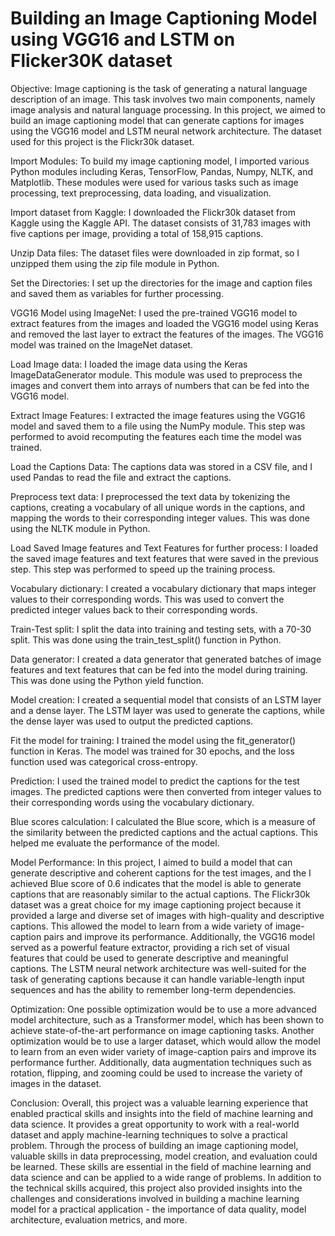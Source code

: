 # Building an Image Captioning Model using VGG16 and LSTM on Flicker30K dataset

Objective:
Image captioning is the task of generating a natural language description of an image. This task involves two main components, namely image analysis and natural language processing. In this project, we aimed to build an image captioning model that can generate captions for images using the VGG16 model and LSTM neural network architecture. The dataset used for this project is the Flickr30k dataset.

Import Modules:
To build my image captioning model, I imported various Python modules including Keras, TensorFlow, Pandas, Numpy, NLTK, and Matplotlib. These modules were used for various tasks such as image processing, text preprocessing, data loading, and visualization.

Import dataset from Kaggle:
I downloaded the Flickr30k dataset from Kaggle using the Kaggle API. The dataset consists of 31,783 images with five captions per image, providing a total of 158,915 captions. 

Unzip Data files:
The dataset files were downloaded in zip format, so I unzipped them using the zip file module in Python.

Set the Directories:
I set up the directories for the image and caption files and saved them as variables for further processing.

VGG16 Model using ImageNet:
I used the pre-trained VGG16 model to extract features from the images and loaded the VGG16 model using Keras and removed the last layer to extract the features of the images. The VGG16 model was trained on the ImageNet dataset.

Load Image data:
I loaded the image data using the Keras ImageDataGenerator module. This module was used to preprocess the images and convert them into arrays of numbers that can be fed into the VGG16 model.

Extract Image Features:
I extracted the image features using the VGG16 model and saved them to a file using the NumPy module. This step was performed to avoid recomputing the features each time the model was trained.

Load the Captions Data:
The captions data was stored in a CSV file, and I used Pandas to read the file and extract the captions.

Preprocess text data:
I preprocessed the text data by tokenizing the captions, creating a vocabulary of all unique words in the captions, and mapping the words to their corresponding integer values. This was done using the NLTK module in Python.

Load Saved Image features and Text Features for further process:
I loaded the saved image features and text features that were saved in the previous step. This step was performed to speed up the training process.

Vocabulary dictionary:
I created a vocabulary dictionary that maps integer values to their corresponding words. This was used to convert the predicted integer values back to their corresponding words.

Train-Test split:
I split the data into training and testing sets, with a 70-30 split. This was done using the train_test_split() function in Python.

Data generator:
I created a data generator that generated batches of image features and text features that can be fed into the model during training. This was done using the Python yield function.

Model creation:
I created a sequential model that consists of an LSTM layer and a dense layer. The LSTM layer was used to generate the captions, while the dense layer was used to output the predicted captions.

Fit the model for training:
I trained the model using the fit_generator() function in Keras. The model was trained for 30 epochs, and the loss function used was categorical cross-entropy.

Prediction:
I used the trained model to predict the captions for the test images. The predicted captions were then converted from integer values to their corresponding words using the vocabulary dictionary.

Blue scores calculation:
I calculated the Blue score, which is a measure of the similarity between the predicted captions and the actual captions. This helped me evaluate the performance of the model.

Model Performance:
In this project, I aimed to build a model that can generate descriptive and coherent captions for the test images, and the I achieved Blue score of 0.6 indicates that the model is able to generate captions that are reasonably similar to the actual captions. The Flickr30k dataset was a great choice for my image captioning project because it provided a large and diverse set of images with high-quality and descriptive captions. This allowed the model to learn from a wide variety of image-caption pairs and improve its performance. Additionally, the VGG16 model served as a powerful feature extractor, providing a rich set of visual features that could be used to generate descriptive and meaningful captions. The LSTM neural network architecture was well-suited for the task of generating captions because it can handle variable-length input sequences and has the ability to remember long-term dependencies. 

Optimization: 
One possible optimization would be to use a more advanced model architecture, such as a Transformer model, which has been shown to achieve state-of-the-art performance on image captioning tasks. Another optimization would be to use a larger dataset, which would allow the model to learn from an even wider variety of image-caption pairs and improve its performance further. Additionally, data augmentation techniques such as rotation, flipping, and zooming could be used to increase the variety of images in the dataset.

Conclusion:
Overall, this project was a valuable learning experience that enabled practical skills and insights into the field of machine learning and data science. It provides a great opportunity to work with a real-world dataset and apply machine-learning techniques to solve a practical problem. Through the process of building an image captioning model, valuable skills in data preprocessing, model creation, and evaluation could be learned. These skills are essential in the field of machine learning and data science and can be applied to a wide range of problems. In addition to the technical skills acquired, this project also provided insights into the challenges and considerations involved in building a machine learning model for a practical application - the importance of data quality, model architecture, evaluation metrics, and more.
